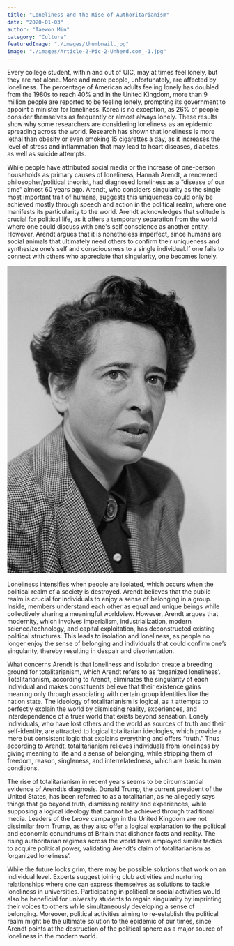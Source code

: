 ```yaml
---
title: "Loneliness and the Rise of Authoritarianism"
date: "2020-01-03"
author: "Taewon Min"
category: "Culture"
featuredImage: "./images/thumbnail.jpg"
image: "./images/Article-2-Pic-2-Unherd.com_-1.jpg"
---
```


Every college student, within and out of UIC, may at times feel lonely, but they are not alone. More and more people, unfortunately, are affected by loneliness. The percentage of American adults feeling lonely has doubled from the 1980s to reach 40% and in the United Kingdom, more than 9 million people are reported to be feeling lonely, prompting its government to appoint a minister for loneliness. Korea is no exception, as 26% of people  consider themselves as frequently or almost always lonely. These results show why some researchers are considering loneliness as an epidemic spreading across the world. Research has shown that loneliness is more lethal than obesity or even smoking 15 cigarettes a day, as it increases the level of stress and inflammation that may lead to heart diseases, diabetes, as well as suicide attempts. 

While people have attributed social media or the increase of one-person households as primary causes of loneliness, Hannah Arendt, a renowned philosopher/political theorist, had diagnosed loneliness as a “disease of our time” almost 60 years ago. Arendt, who considers singularity as the single most important trait of humans, suggests this uniqueness could only be achieved mostly through speech and action in the political realm, where one manifests its particularity to the world. Arendt acknowledges that solitude is crucial for political life, as it offers a temporary separation from the world where one could discuss with one's self conscience as another entity. However, Arendt argues that it is nonetheless imperfect, since humans are social animals that ultimately need others to confirm their uniqueness and synthesize one’s self and consciousness to a single individual.If one fails to connect with others who appreciate that singularity, one becomes lonely.

![](./images/Article-2-Pic-2-Unherd.com_-1.jpg)

Loneliness intensifies when people are isolated, which occurs when the political realm of a society is destroyed. Arendt believes that the public realm is crucial for individuals to enjoy a sense of belonging in a group. Inside, members understand each other as equal and unique beings while collectively sharing a meaningful worldview. However, Arendt argues that modernity, which involves imperialism, industrialization, modern science/technology, and capital exploitation, has deconstructed existing political structures. This leads to isolation and loneliness, as people no longer enjoy the sense of belonging and individuals that could confirm one’s singularity, thereby resulting in despair and disorientation.

What concerns Arendt is that loneliness and isolation create a breeding ground for totalitarianism, which Arendt refers to as ‘organized loneliness’. Totalitarianism, according to Arendt, eliminates the singularity of each individual and makes constituents believe that their existence gains meaning only through associating with certain group identities like the nation state. The ideology of totalitarianism is logical, as it attempts to perfectly explain the world by dismissing reality, experiences, and interdependence of a truer world that exists beyond sensation. Lonely individuals, who have lost others and the world as sources of truth and their self-identity, are attracted to logical totalitarian ideologies, which provide a mere but consistent logic that explains everything and offers “truth.” Thus according to Arendt, totalitarianism relieves individuals from loneliness by giving meaning to life and a sense of belonging, while stripping them of freedom, reason, singleness, and interrelatedness, which are basic human conditions. 

The rise of totalitarianism in recent years seems to be circumstantial evidence of Arendt’s diagnosis. Donald Trump, the current president of the United States, has been referred to as a totalitarian, as he allegedly says things that go beyond truth, dismissing reality and experiences, while supposing a logical ideology that cannot be achieved through traditional media. Leaders of the _Leave_ campaign in the United Kingdom are not dissimilar from Trump, as they also offer a logical explanation to the political and economic conundrums of Britain that dishonor facts and reality. The rising authoritarian regimes across the world have employed similar tactics to acquire political power, validating Arendt’s claim of totalitarianism as ‘organized loneliness’.

While the future looks grim, there may be possible solutions that work on an individual level. Experts suggest joining club activities and nurturing relationships where one can express themselves as solutions to tackle loneliness in universities. Participating in political or social activities would also be beneficial for university students to regain singularity by imprinting their voices to others while simultaneously developing a sense of belonging. Moreover, political activities aiming to re-establish the political realm might be the ultimate solution to the epidemic of our times, since Arendt points at the destruction of the political sphere as a major source of loneliness in the modern world.
